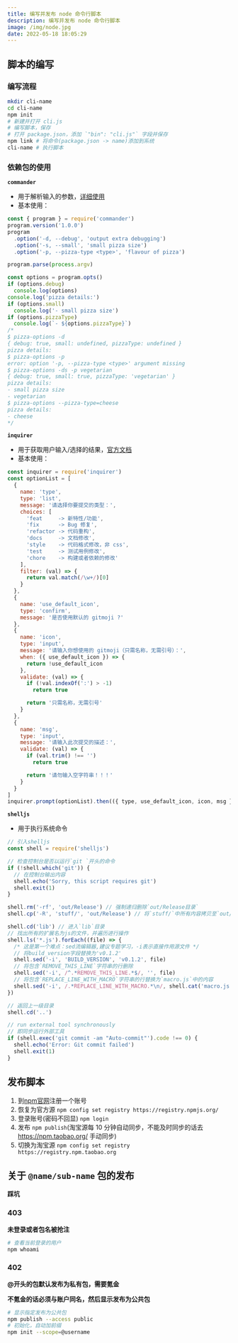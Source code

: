 ```yaml
---
title: 编写并发布 node 命令行脚本
description: 编写并发布 node 命令行脚本
image: /img/node.jpg
date: 2022-05-18 18:05:29
---
```



## 脚本的编写

### 编写流程

```bash
mkdir cli-name
cd cli-name
npm init
# 新建并打开 cli.js
# 编写脚本，保存
# 打开 package.json，添加 `"bin": "cli.js"` 字段并保存
npm link # 将命令(package.json -> name)添加到系统
cli-name # 执行脚本
```

### 依赖包的使用

**`commander`**
- 用于解析输入的参数，[详细使用](https://github.com/tj/commander.js/blob/HEAD/Readme_zh-CN.md)
- 基本使用：

```js
const { program } = require('commander')
program.version('1.0.0')
program
  .option('-d, --debug', 'output extra debugging')
  .option('-s, --small', 'small pizza size')
  .option('-p, --pizza-type <type>', 'flavour of pizza')

program.parse(process.argv)

const options = program.opts()
if (options.debug)
  console.log(options)
console.log('pizza details:')
if (options.small)
  console.log('- small pizza size')
if (options.pizzaType)
  console.log(`- ${options.pizzaType}`)
/*
$ pizza-options -d
{ debug: true, small: undefined, pizzaType: undefined }
pizza details:
$ pizza-options -p
error: option '-p, --pizza-type <type>' argument missing
$ pizza-options -ds -p vegetarian
{ debug: true, small: true, pizzaType: 'vegetarian' }
pizza details:
- small pizza size
- vegetarian
$ pizza-options --pizza-type=cheese
pizza details:
- cheese
*/
```

**`inquirer`**

- 用于获取用户输入/选择的结果，[官方文档](https://www.npmjs.com/package/inquirer/v/5.0.1)
- 基本使用：

```js
const inquirer = require('inquirer')
const optionList = [
  {
    name: 'type',
    type: 'list',
    message: '请选择你要提交的类型：',
    choices: [
      'feat     -> 新特性/功能',
      'fix      -> Bug 修复',
      'refactor -> 代码重构',
      'docs     -> 文档修改',
      'style    -> 代码格式修改，非 css',
      'test     -> 测试用例修改',
      'chore    -> 构建或者依赖的修改'
    ],
    filter: (val) => {
      return val.match(/\w+/)[0]
    }
  },
  {
    name: 'use_default_icon',
    type: 'confirm',
    message: '是否使用默认的 gitmoji ?'
  },
  {
    name: 'icon',
    type: 'input',
    message: '请输入你想使用的 gitmoji（只需名称，无需引号）：',
    when: ({ use_default_icon }) => {
      return !use_default_icon
    },
    validate: (val) => {
      if (!val.indexOf(':') > -1)
        return true

      return '只需名称，无需引号'
    }
  },
  {
    name: 'msg',
    type: 'input',
    message: '请输入此次提交的描述：',
    validate: (val) => {
      if (val.trim() !== '')
        return true

      return '请勿输入空字符串！！！'
    }
  }
]
inquirer.prompt(optionList).then(({ type, use_default_icon, icon, msg }) => {}).catch()
```

**`shelljs`**

- 用于执行系统命令

```js
// 引入shelljs
const shell = require('shelljs')

// 检查控制台是否以运行`git `开头的命令
if (!shell.which('git')) {
  // 在控制台输出内容
  shell.echo('Sorry, this script requires git')
  shell.exit(1)
}

shell.rm('-rf', 'out/Release') // 强制递归删除`out/Release目录`
shell.cp('-R', 'stuff/', 'out/Release') // 将`stuff/`中所有内容拷贝至`out/Release`目录

shell.cd('lib') // 进入`lib`目录
// 找出所有的扩展名为js的文件，并遍历进行操作
shell.ls('*.js').forEach((file) => {
  /* 这是第一个难点：sed流编辑器,建议专题学习，-i表示直接作用源文件 */
  // 将build_version字段替换为'v0.1.2'
  shell.sed('-i', 'BUILD_VERSION', 'v0.1.2', file)
  // 将包含`REMOVE_THIS_LINE`字符串的行删除
  shell.sed('-i', /^.*REMOVE_THIS_LINE.*$/, '', file)
  // 将包含`REPLACE_LINE_WITH_MACRO`字符串的行替换为`macro.js`中的内容
  shell.sed('-i', /.*REPLACE_LINE_WITH_MACRO.*\n/, shell.cat('macro.js'), file)
})

// 返回上一级目录
shell.cd('..')

// run external tool synchronously
// 即同步运行外部工具
if (shell.exec('git commit -am "Auto-commit"').code !== 0) {
  shell.echo('Error: Git commit failed')
  shell.exit(1)
}
```

## 发布脚本

1. 到[npm官网](https://npmjs.org)注册一个账号
2. 恢复为官方源 `npm config set registry https://registry.npmjs.org/`
3. 登录账号(密码不回显) `npm login`
4. 发布 `npm publish`(淘宝源每 10 分钟自动同步，不能及时同步的话去 https://npm.taobao.org/ 手动同步)
5. 切换为淘宝源 `npm config set registry https://registry.npm.taobao.org`

## 关于 `@name/sub-name` 包的发布

<n-alert type="warning">**踩坑**</n-alert>

### 403

**未登录或者包名被抢注**

```bash
# 查看当前登录的用户
npm whoami
```

### 402

**@开头的包默认发布为私有包，需要氪金**

**不氪金的话必须与账户同名，然后显示发布为公共包**

```bash
# 显示指定发布为公共包
npm publish --access public
# 初始化，自动加前缀
npm init --scope=@username
```